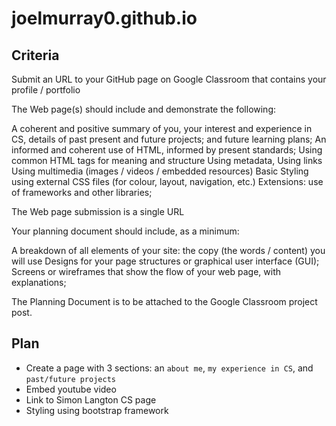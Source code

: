 # joelmurray0.github.io
## Criteria
Submit an URL to your GitHub page  on Google Classroom that contains your profile / portfolio

The Web page(s) should include and demonstrate the following: 

A coherent and positive summary of you, your interest and experience in CS, details of past present and future projects; and future learning plans;
An informed and coherent use of HTML, informed by present standards;
Using common HTML tags for meaning and structure
Using metadata, 
Using links
Using multimedia (images / videos / embedded resources)
Basic Styling using external CSS files (for colour, layout, navigation, etc.)
Extensions: use of frameworks and other libraries; 

The Web page submission is a single URL

Your planning document should include, as a minimum: 

A breakdown of all elements of your site: the copy (the words / content) you will use
Designs for your page structures or graphical user interface (GUI); 
Screens or wireframes that show the flow of your web page, with explanations;

The Planning Document is to be attached to the Google Classroom project post.

## Plan
* Create a page with 3 sections: an `about me`, `my experience in CS`, and `past/future projects`
* Embed youtube video
* Link to Simon Langton CS page
* Styling using bootstrap framework



